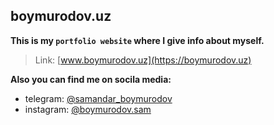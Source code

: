 ## boymurodov.uz
**This is my `portfolio website` where I give info about myself.**
>Link: [www.boymurodov.uz](https://boymurodov.uz)

**Also you can find me on socila media:**
- telegram: [@samandar_boymurodov](https://t.me/samandar_boymurodov/)
- instagram: [@boymurodov.sam](https://www.instagram.com/boymurodov.sam/)


